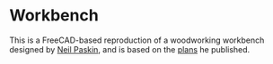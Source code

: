 Workbench
=========

This is a FreeCAD-based reproduction of a woodworking workbench designed by
[Neil Paskin][neil_paskin], and is based on the [plans][plans] he published.

[neil_paskin]: http://paskmakes.com/
[plans]: http://paskmakes.com/product/workbench-plans/
